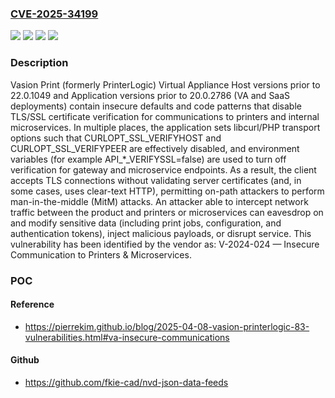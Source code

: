 ### [CVE-2025-34199](https://cve.mitre.org/cgi-bin/cvename.cgi?name=CVE-2025-34199)
![](https://img.shields.io/static/v1?label=Product&message=Print%20Application&color=blue)
![](https://img.shields.io/static/v1?label=Product&message=Print%20Virtual%20Appliance%20Host&color=blue)
![](https://img.shields.io/static/v1?label=Version&message=*%20&color=brightgreen)
![](https://img.shields.io/static/v1?label=Vulnerability&message=CWE-319%20Cleartext%20Transmission%20of%20Sensitive%20Information&color=brightgreen)

### Description

Vasion Print (formerly PrinterLogic) Virtual Appliance Host versions prior to 22.0.1049 and Application versions prior to 20.0.2786 (VA and SaaS deployments) contain insecure defaults and code patterns that disable TLS/SSL certificate verification for communications to printers and internal microservices. In multiple places, the application sets libcurl/PHP transport options such that CURLOPT_SSL_VERIFYHOST and CURLOPT_SSL_VERIFYPEER are effectively disabled, and environment variables (for example API_*_VERIFYSSL=false) are used to turn off verification for gateway and microservice endpoints. As a result, the client accepts TLS connections without validating server certificates (and, in some cases, uses clear-text HTTP), permitting on-path attackers to perform man-in-the-middle (MitM) attacks. An attacker able to intercept network traffic between the product and printers or microservices can eavesdrop on and modify sensitive data (including print jobs, configuration, and authentication tokens), inject malicious payloads, or disrupt service. This vulnerability has been identified by the vendor as: V-2024-024 — Insecure Communication to Printers & Microservices.

### POC

#### Reference
- https://pierrekim.github.io/blog/2025-04-08-vasion-printerlogic-83-vulnerabilities.html#va-insecure-communications

#### Github
- https://github.com/fkie-cad/nvd-json-data-feeds

